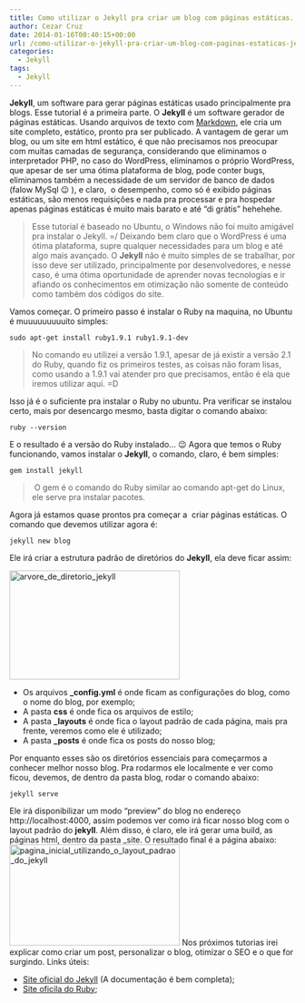 ```yaml
---
title: Como utilizar o Jekyll pra criar um blog com páginas estáticas. Jekyll parte 1
author: Cezar Cruz
date: 2014-01-16T00:40:15+00:00
url: /como-utilizar-o-jekyll-pra-criar-um-blog-com-paginas-estaticas-jekyll-parte-1/
categories:
  - Jekyll
tags:
  - Jekyll
---
```

**Jekyll**, um software para gerar páginas estáticas usado principalmente pra blogs. Esse tutorial é a primeira parte. O **Jekyll** é um software gerador de páginas estáticas. Usando arquivos de texto com [Markdown][1], ele cria um site completo, estático, pronto pra ser publicado. A vantagem de gerar um blog, ou um site em html estático, é que não precisamos nos preocupar com muitas camadas de segurança, considerando que eliminamos o interpretador PHP, no caso do WordPress, eliminamos o próprio WordPress, que apesar de ser uma ótima plataforma de blog, pode conter bugs, eliminamos também a necessidade de um servidor de banco de dados (falow MySql 😉 ), e claro,  o desempenho, como só é exibido páginas estáticas, são menos requisições e nada pra processar e pra hospedar apenas páginas estáticas é muito mais barato e até &#8220;di grátis&#8221; hehehehe.

<!--more-->

> Esse tutorial é baseado no Ubuntu, o Windows não foi muito amigável pra instalar o Jekyll. =/ Deixando bem claro que o WordPress é uma ótima plataforma, supre qualquer necessidades para um blog e até algo mais avançado. O **Jekyll** não é muito simples de se trabalhar, por isso deve ser utilizado, principalmente por desenvolvedores, e nesse caso, é uma ótima oportunidade de aprender novas tecnologias e ir afiando os conhecimentos em otimização não somente de conteúdo como também dos códigos do site.

Vamos começar. O primeiro passo é instalar o Ruby na maquina, no Ubuntu é muuuuuuuuuito simples:

`sudo apt-get install ruby1.9.1 ruby1.9.1-dev`

> No comando eu utilizei a versão 1.9.1, apesar de já existir a versão 2.1 do Ruby, quando fiz os primeiros testes, as coisas não foram lisas, como usando a 1.9.1 vai atender pro que precisamos, então é ela que iremos utilizar aqui. =D

Isso já é o suficiente pra instalar o Ruby no ubuntu. Pra verificar se instalou certo, mais por desencargo mesmo, basta digitar o comando abaixo:

`ruby --version`

E o resultado é a versão do Ruby instalado&#8230; 😉 Agora que temos o Ruby funcionando, vamos instalar o **Jekyll**, o comando, claro, é bem simples:

`gem install jekyll`

>  O gem é o comando do Ruby similar ao comando apt-get do Linux, ele serve pra instalar pacotes.

Agora já estamos quase prontos pra começar a  criar páginas estáticas. O comando que devemos utilizar agora é:

`jekyll new blog`

Ele irá criar a estrutura padrão de diretórios do **Jekyll**, ela deve ficar assim:

[<img class="size-medium wp-image-264 aligncenter" alt="arvore_de_diretorio_jekyll" src="http://res.cloudinary.com/cezarcruz-com-br/image/upload/h_193,w_300/v1454457572/arvore_de_diretorio_jekyll_kqae0n.png" width="300" height="192" />][2]

  * Os arquivos **_config.yml** é onde ficam as configurações do blog, como o nome do blog, por exemplo;
  * A pasta **css** é onde fica os arquivos de estilo;
  * A pasta **_layouts** é onde fica o layout padrão de cada página, mais pra frente, veremos como ele é utilizado;
  * A pasta **_posts** é onde fica os posts do nosso blog;

Por enquanto esses são os diretórios essenciais para começarmos a conhecer melhor nosso blog. Pra rodarmos ele localmente e ver como ficou, devemos, de dentro da pasta blog, rodar o comando abaixo:

`jekyll serve`

Ele irá disponibilizar um modo &#8220;preview&#8221; do blog no endereço http://localhost:4000, assim podemos ver como irá ficar nosso blog com o layout padrão do **jekyll**. Além disso, é claro, ele irá gerar uma build, as páginas html, dentro da pasta _site. O resultado final é a página abaixo: [<img class="size-medium wp-image-265 aligncenter" alt="pagina_inicial_utilizando_o_layout_padrao_do_jekyll" src="http://res.cloudinary.com/cezarcruz-com-br/image/upload/h_179,w_300/v1454457571/pagina_inicial_utilizando_o_layout_padrao_do_jekyll_kqxcae.png" width="300" height="178" />][3] Nos próximos tutorias irei explicar como criar um post, personalizar o blog, otimizar o SEO e o que for surgindo. Links úteis:

  * [Site oficial do Jekyll][4] (A documentação é bem completa);
  * [Site oficila do Ruby][5];

 [1]: http://daringfireball.net/projects/markdown/syntax
 [2]: http://res.cloudinary.com/cezarcruz-com-br/image/upload/v1454457572/arvore_de_diretorio_jekyll_kqae0n.png
 [3]: http://res.cloudinary.com/cezarcruz-com-br/image/upload/v1454457571/pagina_inicial_utilizando_o_layout_padrao_do_jekyll_kqxcae.png
 [4]: http://jekyllrb.com/
 [5]: https://www.ruby-lang.org/pt/